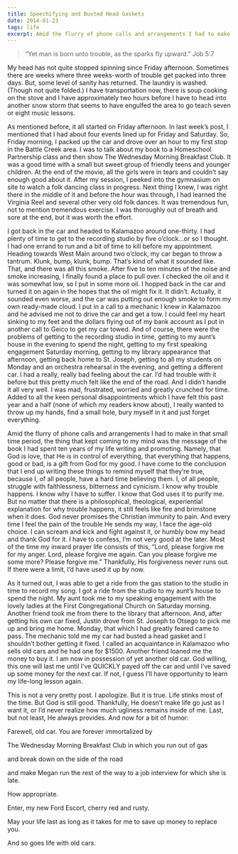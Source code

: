 ```yaml
---
title: Speechifying and Busted Head Gaskets
date: 2014-01-23
tags: life
excerpt: Amid the flurry of phone calls and arrangements I had to make in a small time period, the thing that kept coming to my mind was the message of the book I had spent ten years of my life writing and promoting. Namely, that God is love, that He is in control of everything, that everything that happens, good or bad, is a gift from God for my good. I have come to the conclusion that I end up writing these things to remind myself that they’re true, because I, of all people, have a hard time believing them.
---
```


> “Yet man is born unto trouble, as the sparks fly upward.”
> Job 5:7

My head has not quite stopped spinning since Friday afternoon. Sometimes there are weeks where three weeks-worth of trouble get packed into three days. But, some level of sanity has returned. The laundry is washed. (Though not quite folded.) I have transportation now, there is soup cooking on the stove and I have approximately two hours before I have to head into another snow storm that seems to have engulfed the area to go teach seven or eight music lessons.

As mentioned before, it all started on Friday afternoon. In last week’s post, I mentioned that I had about four events lined up for Friday and Saturday. So, Friday morning, I packed up the car and drove over an hour to my first stop in the Battle Creek area. I was to talk about my book to a Homeschool Partnership class and then show The Wednesday Morning Breakfast Club. It was a good time with a small but sweet group of friendly teens and younger children. At the end of the movie, all the girls were in tears and couldn’t say enough good about it. After my session, I peeked into the gymnasium on site to watch a folk dancing class in progress. Next thing I knew, I was right there in the middle of it and before the hour was through, I had learned the Virginia Reel and several other very old folk dances. It was tremendous fun, not to mention tremendous exercise. I was thoroughly out of breath and sore at the end, but it was worth the effort.

I got back in the car and headed to Kalamazoo around one-thirty. I had plenty of time to get to the recording studio by five o’clock…or so I thought. I had one errand to run  and a bit of time to kill before my appointment. Heading towards West Main around two o’clock, my car began to throw a tantrum. Klunk, bump, klunk, bump. That’s kind of what it sounded like. That, and there was all this smoke. After five to ten minutes of the noise and smoke increasing, I finally found a place to pull over. I checked the oil and it was somewhat low, so I put in some more oil. I hopped back in the car and turned it on again in the hopes that the oil might fix it. It didn’t. Actually, it sounded even worse, and the car was putting out enough smoke to form my own ready-made cloud. I put in a call to a mechanic I knew in Kalamazoo and he advised me not to drive the car and get a tow. I could feel my heart sinking to my feet and the dollars flying out of my bank account as I put in another call to Geico to get my car towed. And of course, there were the problems of getting to the recording studio in time, getting to my aunt’s house in the evening to spend the night, getting to my first speaking engagement Saturday morning, getting to my library appearance that afternoon, getting back home to St. Joseph, getting to all my students on Monday and an orchestra rehearsal in the evening, and getting a different car. I had a really, really bad feeling about the car. I’d had trouble with it before but this pretty much felt like the end of the road. And I didn’t handle it all very well. I was mad, frustrated, worried and greatly crunched for time. Added to all the keen personal disappointments which I have  felt this past year and a half (none of which my readers know about), I really wanted to throw up my hands, find a small hole, bury myself in it and just forget everything.

Amid the flurry of phone calls and arrangements I had to make in that small time period, the thing that kept coming to my mind was the message of the book I had spent ten years of my life writing and promoting. Namely, that God is love, that He is in control of everything, that everything that happens, good or bad, is a gift from God for my good. I have come to the conclusion that I end up writing these things to remind myself that they’re true, because I, of all people, have a hard time believing them. I, of all people, struggle with faithlessness, bitterness and cynicism. I know why trouble happens. I know why I have to suffer. I know that God uses it to purify me. But no matter that there is a philosophical, theological, experiential explanation for why trouble happens, it still feels like fire and brimstone when it does. God never promises the Christian immunity to pain. And every time I feel the pain of the trouble He sends my way, I face the age-old choice. I can scream and kick and fight against it, or humbly bow my head and thank God for it. I have to confess, I’m not very good at the later. Most of the time my inward prayer life consists of this, “Lord, please forgive me for my anger. Lord, please forgive me again. Can you please forgive me some more? Please forgive me.” Thankfully, His forgiveness never runs out. If there were a limit, I’d have used it up by now.

As it turned out, I was able to get a ride from the gas station to the studio in time to record my song. I got a ride from the studio to my aunt’s house to spend the night. My aunt took me to my speaking engagement with the lovely ladies at the First Congregational Church on Saturday morning. Another friend took me from there to the library that afternoon. And, after getting his own car fixed, Justin drove from St. Joseph to Otsego to pick me up and bring me home. Monday, that which I had greatly feared came to pass. The mechanic told me my car had busted a head gasket and I shouldn’t bother getting it fixed. I called an acquaintance in Kalamazoo who sells old cars and he had one for $1500. Another friend loaned me the money to buy it. I am now in possession of yet another old car. God willing, this one will last me until I’ve QUICKLY payed off the car and until I’ve saved up some money for the next car. If not, I guess I’ll have opportunity to learn my life-long lesson again.

This is not a very pretty post. I apologize. But it is true. Life stinks most of the time. But God is still good. Thankfully, He doesn’t make life go just as I want it, or I’d never realize how much ugliness remains inside of me. Last, but not least, He always provides. And now for a bit of humor:

Farewell, old car. You are forever immortalized by  
  
The Wednesday Morning Breakfast Club in which you run out of gas  
  
and break down on the side of the road  
  
and make Megan run the rest of the way to a job interview for which she is late.  
  
How appropriate.  
  
Enter, my new Ford Escort, cherry red and rusty.  
  
May your life last as long as it takes for me to save up money to replace you.  
  
And so goes life with old cars.  
